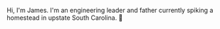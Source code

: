 Hi, I'm James. I'm an engineering leader and father currently spiking a homestead in upstate South Carolina. 👋
